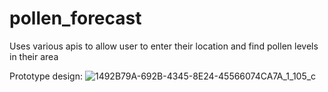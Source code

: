 # pollen_forecast
Uses various apis to allow user to enter their location and find pollen levels in their area

Prototype design: 
![1492B79A-692B-4345-8E24-45566074CA7A_1_105_c](https://github.com/user-attachments/assets/71afd69a-da89-4b62-aa9a-bcdfe7137d9a)
